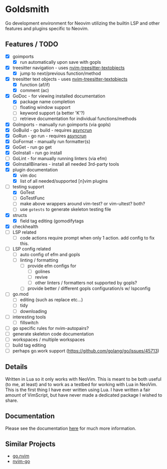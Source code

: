 # Goldsmith

Go development environment for Neovim utilizing the builtin LSP and other features and plugins specific to Neovim.

## Features / TODO
- [x] goimports
    - [x] run automatically upon save with gopls
- [x] treesitter navigation - uses [nvim-treesitter-textobjects](https://github.com/nvim-treesitter/nvim-treesitter-textobjects)
    - [x] jump to next/previous function/method
- [x] treesitter text objects - uses [nvim-treesitter-textobjects](https://github.com/nvim-treesitter/nvim-treesitter-textobjects)
    - [x] function (af/if)
    - [x] comment (ac)
- [x] GoDoc - for viewing installed documentation
    - [x] package name completion
    - [ ] floating window support
    - [ ] keyword support (a better 'K'?)
    - [ ] retrieve documentation for individual functions/methods
- [x] GoImports - manually run goimports (via gopls)
- [x] GoBuild  - go build - requires [asyncrun](https://github.com/skywind3000/asyncrun.vim)
- [x] GoRun - go run - requires [asyncrun](https://github.com/skywind3000/asyncrun.vim)
- [x] GoFormat - manually run formatter(s)
- [x] GoGet - run go get
- [x] GoInstall - run go install
- [ ] GoLint - for manually running linters (via efm)
- [x] GoInstallBinaries - install all needed 3rd-party tools
- [x] plugin documentation
    - [x] vim doc
    - [x] list of all needed/supported [n]vim plugins
- [ ] testing support
    - [x] GoTest 
    - [ ] GoTestFunc 
    - [ ] make above wrappers around vim-test? or vim-ultest? both?
    - [ ] use `gotests` to generate skeleton testing file
- [x] structs
    - [x] field tag editing (gomodifytags
- [x] checkhealth
- [ ] LSP related
    - [ ] code actions require prompt when only 1 action. add config to fix this.
- [ ] LSP config related
    - [ ] auto config of efm and gopls
    - [ ] linting / formatting
        - [ ] provide efm configs for
            - [ ] golines
            - [ ] revive
            - [ ] other linters / formatters not supported by gopls?
        - [ ] provide better / different gopls configuration/s w/ lspconfig
- [ ] go.mod 
    - [ ] editing (such as replace etc...)
    - [ ] tidy
    - [ ] downloading
- [ ] interesting tools
    - [ ] fillswitch
- [ ] go specific rules for nvim-autopairs?
- [ ] generate skeleton code documentation
- [ ] workspaces / multiple workspaces
- [ ] build tag editing
- [ ] perhaps go.work support (https://github.com/golang/go/issues/45713)

## Details
Written in Lua so it only works with NeoVim. This is meant to be both useful (to me, at least) and to work as a testbed
for working with Lua in NeoVim. This is the first thing I have ever written using Lua. I have written a fair amount of
VimScript, but have never made a dedicated package I wished to share.

## Documentation
Please see the documentation [here](https://github.com/WhoIsSethDaniel/goldsmith.nvim/blob/main/doc/goldsmith.txt) for much more information.

## Similar Projects
* [go.nvim](https://github.com/ray-x/go.nvim)
* [nvim-go](https://github.com/crispgm/nvim-go)

